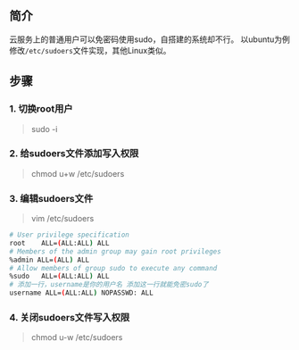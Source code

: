 ## 简介
云服务上的普通用户可以免密码使用sudo，自搭建的系统却不行。
以ubuntu为例修改`/etc/sudoers`文件实现，其他Linux类似。

## 步骤
### 1. 切换root用户
> sudo -i

### 2. 给sudoers文件添加写入权限
> chmod u+w /etc/sudoers

### 3. 编辑sudoers文件
> vim /etc/sudoers
```bash
# User privilege specification
root	ALL=(ALL:ALL) ALL
# Members of the admin group may gain root privileges
%admin ALL=(ALL) ALL
# Allow members of group sudo to execute any command
%sudo	ALL=(ALL:ALL) ALL
# 添加一行，username是你的用户名 添加这一行就能免密sudo了
username ALL=(ALL:ALL) NOPASSWD: ALL
```

### 4. 关闭sudoers文件写入权限
> chmod u-w /etc/sudoers
